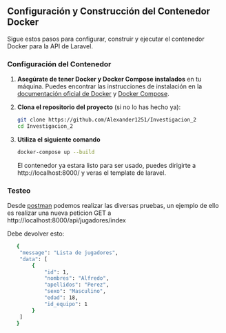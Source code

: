 ## Configuración y Construcción del Contenedor Docker

Sigue estos pasos para configurar, construir y ejecutar el contenedor Docker para la API de Laravel.

### Configuración del Contenedor

1. **Asegúrate de tener Docker y Docker Compose instalados** en tu máquina. Puedes encontrar las instrucciones de instalación en la [documentación oficial de Docker](https://docs.docker.com/get-docker/) y [Docker Compose](https://docs.docker.com/compose/install/).

2. **Clona el repositorio del proyecto** (si no lo has hecho ya):
   ```bash
   git clone https://github.com/Alexander1251/Investigacion_2
   cd Investigacion_2
   ```
3. **Utiliza el siguiente comando**
   ```bash
   docker-compose up --build
   ```
   El contenedor ya estara listo para ser usado, puedes dirigirte a http://localhost:8000/ y veras el template de laravel.

### Testeo
Desde [postman](https://web.postman.co/) podemos realizar las diversas pruebas, un ejemplo de ello es realizar una nueva peticion GET a http://localhost:8000/api/jugadores/index

Debe devolver esto:
```bash
   {
    "message": "Lista de jugadores",
    "data": [
        {
            "id": 1,
            "nombres": "Alfredo",
            "apellidos": "Perez",
            "sexo": "Masculino",
            "edad": 18,
            "id_equipo": 1
        }
    ]
   }
   ```
